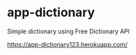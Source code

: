 # app-dictionary
Simple dictionary using Free Dictionary API

https://app-dictionary123.herokuapp.com/
